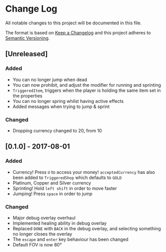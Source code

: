 # Change Log
All notable changes to this project will be documented in this file.

The format is based on [Keep a Changelog](http://keepachangelog.com/) 
and this project adheres to [Semantic Versioning](http://semver.org/).

## [Unreleased]
### Added
- You can no longer jump when dead
- You can now prohibit, and adjust the modifier for running and sprinting
- `TriggeredItem`, triggers when the player is holding the same item set in the properties
- You can no longer spring whilst having active effects
- Added messages when trying to jump & sprint

### Changed
- Dropping currency changed to 20, from 10

## [0.1.0] - 2017-08-01
### Added
- Currency! Press `U` to access your money! `acceptedCurrency` has also been added to `TriggeredShop` which defaults to `GOLD`
- Platinum, Copper and Silver currency
- Sprinting! Hold `left shift` in order to move faster
- Jumping! Press `space` in order to jump

### Changed
- Major debug overlay overhaul
- Implemented healing ability in debug overlay
- Replaced `DONE` with `BACK` in the debug overlay, and selecting something no longer closes the overlay
- The `escape` and `enter` key behaviour has been changed
- Default FOV is now 80°
